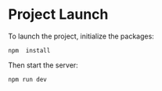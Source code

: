 # Project Launch

To launch the project, initialize the packages:

``
npm  install
``

Then start the server:

``
npm run dev
``
